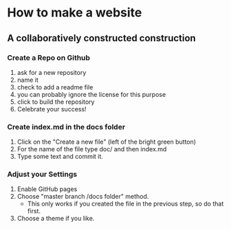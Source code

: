 # How to make a website

## A collaboratively constructed construction

### Create a Repo on Github

  1. ask for a new repository
  2. name it
  3. check to add a readme file
  4. you can probably ignore the license for this purpose
  5. click to build the repository
  6. Celebrate your success!
  
### Create index.md in the docs folder

  1. Click on the "Create a new file" (left of the bright green button)
  2. For the name of the file type doc/ and then index.md
  3. Type some text and commit it.
  
### Adjust your Settings

  1. Enable GitHub pages
  2. Choose "master branch /docs folder" method.
      * This only works if you created the file in the previous step, so do that first.
  3. Choose a theme if you like.
  
  
